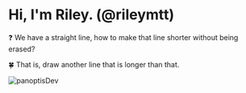 # Hi, I'm Riley. (@rileymtt)

:question: We have a straight line, how to make that line shorter without being erased?

:four_leaf_clover: That is, draw another line that is longer than that.


<img align="center" src="https://github-readme-stats.vercel.app/api?username=rileymtt&show_icons=true&locale=en&theme=tokyonight" alt="panoptisDev" />
